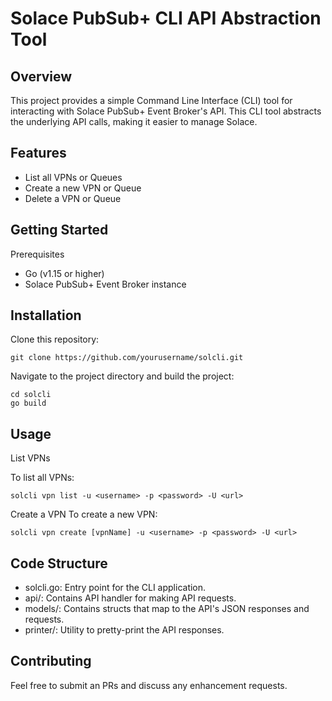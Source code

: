 # Solace PubSub+ CLI API Abstraction Tool

## Overview

This project provides a simple Command Line Interface (CLI) tool for interacting with Solace PubSub+ Event Broker's API. This CLI tool abstracts the underlying API calls, making it easier to manage Solace.

## Features

- List all VPNs or Queues
- Create a new VPN or Queue
- Delete a VPN or Queue

## Getting Started

Prerequisites
* Go (v1.15 or higher)
* Solace PubSub+ Event Broker instance

## Installation
Clone this repository:

```
git clone https://github.com/yourusername/solcli.git
```

Navigate to the project directory and build the project:

```
cd solcli
go build
```

## Usage
List VPNs

To list all VPNs:

```
solcli vpn list -u <username> -p <password> -U <url>
```

Create a VPN
To create a new VPN:

```
solcli vpn create [vpnName] -u <username> -p <password> -U <url>
```

## Code Structure
* solcli.go: Entry point for the CLI application.
* api/: Contains API handler for making API requests.
* models/: Contains structs that map to the API's JSON responses and requests.
* printer/: Utility to pretty-print the API responses.


## Contributing
Feel free to submit an PRs and discuss any enhancement requests.
